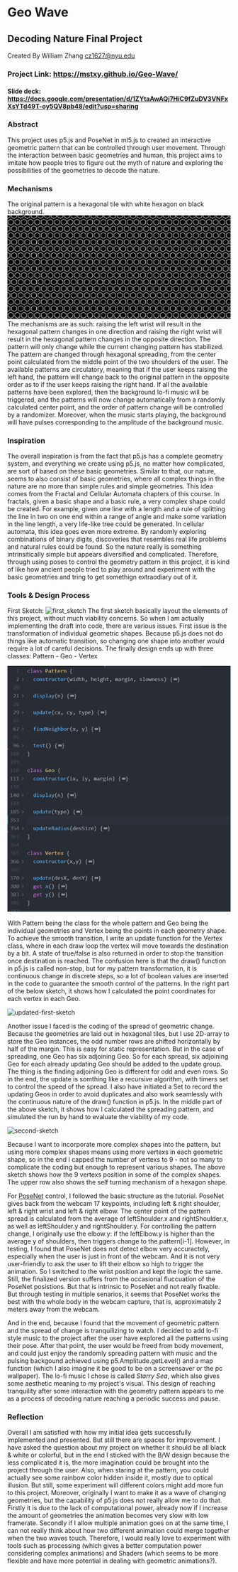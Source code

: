 # Geo Wave
## Decoding Nature Final Project
Created By William Zhang [cz1627@nyu.edu](cz1627@nyu.edu)

### Project Link: https://mstxy.github.io/Geo-Wave/
#### Slide deck: https://docs.google.com/presentation/d/1ZYtaAwAQj7HiC9fZuDV3VNFxXsYTd49T-oy5QV8pb48/edit?usp=sharing

### Abstract 
This project uses p5.js and PoseNet in ml5.js to created an interactive geometric pattern that can be controlled through user movement. Through the interaction between basic geometries and human, this project aims to imitate how people tries to figure out the myth of nature and exploring the possibilities of the geometries to decode the nature. 

### Mechanisms
The original pattern is a hexagonal tile with white hexagon on black background. 
![pattern_0](doc/pattern_0.png)
The mechanisms are as such: raising the left wrist will result in the hexagonal pattern changes in one direction and raising the right wrist will result in the hexagonal pattern changes in the opposite direction. The pattern will only change while the current changing pattern has stabilized. The pattern are changed through hexagonal spreading, from the center point calculated from the middle point of the two shoulders of the user. The available patterns are circulatory, meaning that if the user keeps raising the left hand, the pattern will change back to the original pattern in the opposite order as to if the user keeps raising the right hand. If all the available patterns have been explored, then the background lo-fi music will be triggered, and the patterns will now change automatically from a randomly calculated center point, and the order of pattern change will be controlled by a randomizer. Moreover, when the music starts playing, the background will have pulses corresponding to the amplitude of the background music.

### Inspiration
The overall inspiration is from the fact that p5.js has a complete geometry system, and everything we create using p5.js, no matter how complicated, are sort of based on these basic geometries. Similar to that, our nature, seems to also consist of basic geometries, where all complex things in the nature are no more than simple rules and simple geometries. This idea comes from the Fractal and Cellular Automata chapters of this course. In fractals, given a basic shape and a basic rule, a very complex shape could be created. For example, given one line with a length and a rule of splitting the line in two on one end within a range of angle and make some variation in the line length, a very life-like tree could be generated. In cellular automata, this idea goes even more extreme. By randomly exploring combinations of binary digits, discoveries that resembles real life problems and natural rules could be found. So the nature really is something intrinsitically simple but appears diversified and complicated. Therefore, through using poses to control the geometry pattern in this project, it is kind of like how ancient people tried to play around and experiment with the basic geometries and tring to get somethign extraodiary out of it.

### Tools & Design Process
First Sketch: 
![first_sketch](doc/draft.jpg)
The first sketch basically layout the elements of this project, without much viability concerns. So when I am actually implementing the draft into code, there are various issues. First issue is the transformation of individual geometric shapes. Because p5.js does not do things like automatic transition, so changing one shape into another would require a lot of careful decisions. The finally design ends up with three classes: Pattern - Geo - Vertex

![pattern_code](doc/pattern_code.png)

With Pattern being the class for the whole pattern and Geo being the individual geometries and Vertex being the points in each geometry shape. To achieve the smooth transition, I write an update function for the Vertex class, where in each draw loop the vertex will move towards the destination by a bit. A state of true/false is also returned in order to stop the transition once destination is reached. The confusion here is that the draw() function in p5.js is called non-stop, but for my pattern transformation, it is continuous change in discrete steps, so a lot of boolean values are inserted in the code to guarantee the smooth control of the patterns. In the right part of the below sketch, it shows how I calculated the point coordinates for each vertex in each Geo.

![updated-first-sketch](doc/sketch_1.jpg)

Another issue I faced is the coding of the spread of geometric change. Because the geometries are laid out in hexagonal tiles, but I use 2D-array to store the Geo instances, the odd number rows are shifted horizontally by half of the margin. This is easy for static representation. But in the case of spreading, one Geo has six adjoining Geo. So for each spread, six adjoining Geo for each already updating Geo should be added to the update group. The thing is the finding adjoining Geo is different for odd and even rows. So in the end, the update is somthing like a recursive algorithm, with timers set to control the speed of the spread. I also have initiated a Set to record the updating Geos in order to avoid duplicates and also work seamlessly with the continuous nature of the draw() function in p5.js. In the middle part of the above sketch, it shows how I calculated the spreading pattern, and simulated the run by hand to evaluate the viability of my code.

![second-sketch](doc/sketch_2.jpg)

Because I want to incorporate more complex shapes into the pattern, but using more complex shapes means using more vertexs in each geometric shape, so in the end I capped the number of vertexs to 9 - not so many to complicate the coding but enough to represent various shapes. The above sketch shows how the 9 vertexs position in some of the complex shapes. The upper row also shows the self turning mechanism of a hexagon shape.

For [PoseNet](https://learn.ml5js.org/#/reference/posenet) control, I followed the basic structure as the tutorial. PoseNet gives back from the webcam 17 keypoints, including left & right shoulder, left & right wrist and left & right elbow. The center point of the pattern spread is calculated from the average of leftShoulder.x and rightShoulder.x, as well as leftShoulder.y and rightShoulder.y. For controlling the pattern change, I originally use the elbow.y: if the leftElbow.y is higher than the average y of shoulders, then triggers change to the pattern\[i-1]. However, in testing, I found that PoseNet does not detect elbow very accuractely, especially when the user is just in front of the webcam. And it is not very user-friendly to ask the user to lift their elbow so high to trigger the animation. So I switched to the wrist position and kept the logic the same. Still, the finalized version suffers from the occasional fluccuation of the PoseNet posistions. But that is intrinsic to PoseNet and not really fixable. But through testing in multiple senarios, it seems that PoseNet works the best with the whole body in the webcam capture, that is, approximately 2 meters away from the webcam.

And in the end, because I found that the movement of geometric pattern and the spread of change is tranquilizing to watch. I decided to add lo-fi style music to the project after the user have explored all the patterns using their pose. After that point, the user would be freed from body movement, and could just enjoy the randomly spreading pattern with music and the pulsing backgound achieved using p5.Amplitude.getLevel() and a map function (which I also imagine it be good to be on a screensaver or the pc wallpaper). The lo-fi music I chose is called *Starry Sea*, which also gives some aesthetic meaning to my project's visual. This design of reaching tranquility after some interaction with the geometry pattern appears to me as a process of decoding nature reaching a periodic success and pause. 

### Reflection 
Overall I am satisfied with how my initial idea gets successfully implemented and presented. But still there are spaces for improvement. I have asked the question about my project on whether it should be all black & white or colorful, but in the end I sticked with the B/W design because the less complicated it is, the more imagination could be brought into the project through the user. Also, when staring at the pattern, you could actually see some rainbow color hidden inside it, mostly due to optical illusion. But still, some experiment will different colors might add more fun to this project.
Moreover, originally I want to make it as a wave of changing geometries, but the capability of p5.js does not really allow me to do that. Firstly it is due to the lack of computational power, already now if I increase the amount of geometries the animation becomes very slow with low framerate. Secondly if I allow multiple animation goes on at the same time, I can not really think about how two different animation could merge together when the two waves touch. Therefore, I would really love to experiment with tools such as processing (which gives a better computation power considering complex animations) and Shaders (which seems to be more flexible and have more potential in dealing with geometric animations?).
